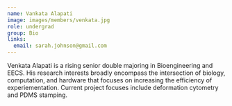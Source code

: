 ```yaml
---
name: Vankata Alapati
image: images/members/venkata.jpg
role: undergrad
group: Bio
links:
  email: sarah.johnson@gmail.com
---
```


Venkata Alapati is a rising senior double majoring in Bioengineering and EECS. His research interests broadly encompass the intersection of biology, computation, and hardware that focuses on increasing the efficiency of experiementation. Current project focuses include deformation cytometry and PDMS stamping. 
